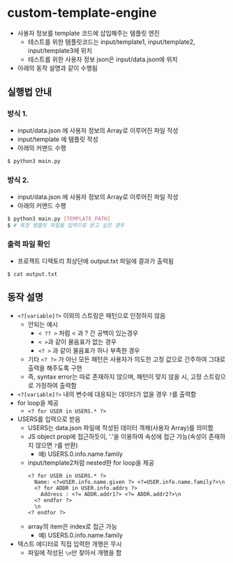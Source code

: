 # custom-template-engine
- 사용자 정보를 template 코드에 삽입해주는 템플릿 엔진
  - 테스트를 위한 템플릿코드는 input/template1, input/template2, input/template3에 위치  
  - 테스트를 위한 사용자 정보 json은 input/data.json에 위치 
- 아래의 동작 설명과 같이 수행됨

## 실행법 안내

### 방식 1. 
- input/data.json 에 사용자 정보의 Array로 이루어진 파일 작성
- input/template 에 템플릿 작성
- 아래의 커맨드 수행
```bash
$ python3 main.py
```
### 방식 2.
- input/data.json 에 사용자 정보의 Array로 이루어진 파일 작성
- 아래의 커맨드 수행
```bash
$ python3 main.py [TEMPLATE_PATH]
$ # 특정 템플릿 파일을 입력으로 받고 싶은 경우
```

### 출력 파일 확인 
- 프로젝트 디렉토리 최상단에 output.txt 파일에 결과가 출력됨
```
$ cat output.txt
```


## 동작 설명
- `<?[variable]?>` 이외의 스트링은 패턴으로 인정하지 않음 
  - 안되는 예시 
    - `< ?? >` 처럼 < 과 ? 간 공백이 있는경우
    - `< >`과 같이 물음표가 없는 경우
    - `<? >` 과 같이 물음표가 하나 부족한 경우
  - 기타 `<? ?>` 가 아닌 모든 패턴은 사용자가 의도한 고정 값으로 간주하여 그대로 출력을 해주도록 구현
  - 즉, syntax error는 따로 존재하지 않으며, 패턴이 맞지 않을 시, 고정 스트링으로 가정하여 출력함
- `<?[variable]?>` 내의 변수에 대응되는 데이터가 없을 경우 `?`를 출력함
- for loop을 제공
  - `<? for USER in USERS.* ?>`   
- USERS를 입력으로 받음 
  - USERS는 data.json 파일에 작성된 데이터 객체(사용자 Array)를 의미함
  - JS object prop에 접근하듯이, '.'을 이용하여 속성에 접근 가능(속성이 존재하지 않으면 `?`를 반환) 
    - 예) USERS.0.info.name.family   
  - input/template2처럼 nested한 for loop을 제공 
    ```
    <? for USER in USERS.* ?>
      Name: <?=USER.info.name.given ?> <?=USER.info.name.family?>\n
      <? for ADDR in USER.info.addrs ?>
        Address : <?= ADDR.addr1?> <?= ADDR.addr2?>\n
      <? endfor ?>
      \n
    <? endfor ?>
    ```
  - array의 item은 index로 접근 가능
    - 예) USERS.0.info.name.family
- 텍스트 에디터로 직접 입력한 개행은 무시
  - 파일에 작성된 `\n`만 찾아서 개행을 함 
